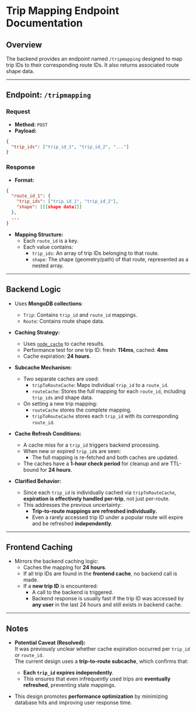 # Trip Mapping Endpoint Documentation

## Overview

The backend provides an endpoint named `/tripmapping` designed to map trip IDs to their corresponding route IDs. It also returns associated route shape data.

---

## Endpoint: `/tripmapping`

### Request

- **Method:** `POST`
- **Payload:**

```json
{
  "trip_ids": ["trip_id_1", "trip_id_2", "..."]
}
```

### Response

- **Format:**

```json
{
  "route_id_1": {
    "trip_ids": ["trip_id_1", "trip_id_2"],
    "shape": [[[shape data]]]
  },
  ...
}
```

- **Mapping Structure:**
  - Each `route_id` is a key.
  - Each value contains:
    - `trip_ids`: An array of trip IDs belonging to that route.
    - `shape`: The shape (geometry/path) of that route, represented as a nested array.

---

## Backend Logic

- Uses **MongoDB collections**:
  - `Trip`: Contains `trip_id` and `route_id` mappings.
  - `Route`: Contains route shape data.
  
- **Caching Strategy:**
  - Uses [`node_cache`](https://www.npmjs.com/package/node-cache) to cache results.
  - Performance test for one trip ID: fresh: **114ms**, cached: **4ms**
  - Cache expiration: **24 hours**.

- **Subcache Mechanism:**
  - Two separate caches are used:
    - `tripToRouteCache`: Maps individual `trip_id` to a `route_id`.
    - `routeCache`: Stores the full mapping for each `route_id`, including `trip_ids` and shape data.
  - On setting a new trip mapping:
    - `routeCache` stores the complete mapping.
    - `tripToRouteCache` stores each `trip_id` with its corresponding `route_id`.

- **Cache Refresh Conditions:**
  - A cache miss for a `trip_id` triggers backend processing.
  - When new or expired `trip_id`s are seen:
    - The full mapping is re-fetched and both caches are updated.
  - The caches have a **1-hour check period** for cleanup and are TTL-bound for **24 hours**.

- **Clarified Behavior:**
  - Since each `trip_id` is individually cached via `tripToRouteCache`, **expiration is effectively handled per-trip**, not just per-route.
  - This addresses the previous uncertainty:
    - **Trip-to-route mappings are refreshed individually.**
    - Even a rarely accessed trip ID under a popular route will expire and be refreshed **independently**.

---

## Frontend Caching

- Mirrors the backend caching logic:
  - Caches the mapping for **24 hours**.
  - If all trip IDs are found in the **frontend cache**, no backend call is made.
  - If a **new trip ID** is encountered:
    - A call to the backend is triggered.
    - Backend response is usually fast if the trip ID was accessed by **any user** in the last 24 hours and still exists in backend cache.

---

## Notes

- **Potential Caveat (Resolved):**  
  It was previously unclear whether cache expiration occurred per `trip_id` or `route_id`.  
  The current design uses a **trip-to-route subcache**, which confirms that:
    - **Each `trip_id` expires independently**.
    - This ensures that even infrequently used trips are **eventually refreshed**, preventing stale mappings.

- This design promotes **performance optimization** by minimizing database hits and improving user response time.
